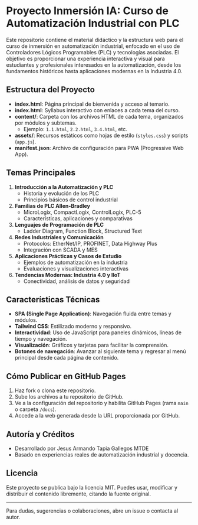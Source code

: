 # Proyecto Inmersión IA: Curso de Automatización Industrial con PLC

Este repositorio contiene el material didáctico y la estructura web para el curso de inmersión en automatización industrial, enfocado en el uso de Controladores Lógicos Programables (PLC) y tecnologías asociadas. El objetivo es proporcionar una experiencia interactiva y visual para estudiantes y profesionales interesados en la automatización, desde los fundamentos históricos hasta aplicaciones modernas en la Industria 4.0.

## Estructura del Proyecto

- **index.html**: Página principal de bienvenida y acceso al temario.
- **index.html**: Syllabus interactivo con enlaces a cada tema del curso.
- **content/**: Carpeta con los archivos HTML de cada tema, organizados por módulos y subtemas.
    - Ejemplo: `1.1.html`, `2.2.html`, `3.4.html`, etc.
- **assets/**: Recursos estáticos como hojas de estilo (`styles.css`) y scripts (`app.js`).
- **manifest.json**: Archivo de configuración para PWA (Progressive Web App).

## Temas Principales

1. **Introducción a la Automatización y PLC**
    - Historia y evolución de los PLC
    - Principios básicos de control industrial
2. **Familias de PLC Allen-Bradley**
    - MicroLogix, CompactLogix, ControlLogix, PLC-5
    - Características, aplicaciones y comparativas
3. **Lenguajes de Programación de PLC**
    - Ladder Diagram, Function Block, Structured Text
4. **Redes Industriales y Comunicación**
    - Protocolos: EtherNet/IP, PROFINET, Data Highway Plus
    - Integración con SCADA y MES
5. **Aplicaciones Prácticas y Casos de Estudio**
    - Ejemplos de automatización en la industria
    - Evaluaciones y visualizaciones interactivas
6. **Tendencias Modernas: Industria 4.0 y IIoT**
    - Conectividad, análisis de datos y seguridad

## Características Técnicas

- **SPA (Single Page Application)**: Navegación fluida entre temas y módulos.
- **Tailwind CSS**: Estilizado moderno y responsivo.
- **Interactividad**: Uso de JavaScript para paneles dinámicos, líneas de tiempo y navegación.
- **Visualización**: Gráficos y tarjetas para facilitar la comprensión.
- **Botones de navegación**: Avanzar al siguiente tema y regresar al menú principal desde cada página de contenido.

## Cómo Publicar en GitHub Pages

1. Haz fork o clona este repositorio.
2. Sube los archivos a tu repositorio de GitHub.
3. Ve a la configuración del repositorio y habilita GitHub Pages (rama `main` o carpeta `/docs`).
4. Accede a la web generada desde la URL proporcionada por GitHub.

## Autoría y Créditos

- Desarrollado por Jesus Armando Tapia Gallegos MTDE
- Basado en experiencias reales de automatización industrial y docencia.

## Licencia

Este proyecto se publica bajo la licencia MIT. Puedes usar, modificar y distribuir el contenido libremente, citando la fuente original.

---

Para dudas, sugerencias o colaboraciones, abre un issue o contacta al autor.
